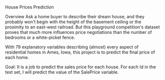 House Prices Prediction 

Overview
Ask a home buyer to describe their dream house, and they probably won't begin with the height of the basement ceiling or the proximity to an east-west railroad. But this playground competition's dataset proves that much more influences price negotiations than the number of bedrooms or a white-picket fence.

With 79 explanatory variables describing (almost) every aspect of residential homes in Ames, Iowa, this project is to predict the final price of each home.

Goal: It is a job to predict the sales price for each house. For each Id in the test set, I will predict the value of the SalePrice variable.

